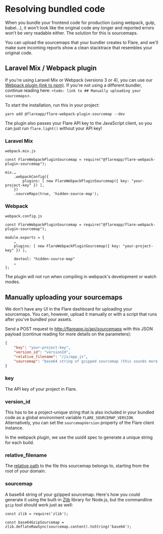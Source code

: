 # Resolving bundled code

When you bundle your frontend code for production (using webpack, gulp, babel…), it won't look like the original code any longer and reported errors won't be very readable either. The solution for this is sourcemaps.

You can upload the sourcemaps that your bundler creates to Flare, and we'll make sure incoming reports show a clean stacktrace that resembles your original code.

## Laravel Mix / Webpack plugin

If you're using Laravel Mix or Webpack (versions 3 or 4), you can use our [Webpack plugin (link to npm)](https://www.npmjs.com/package/@flareapp/flare-webpack-plugin-sourcemap). If you're not using a different bundler, continue reading here: `<todo: link to ## Manually uploading your sourcemaps`>.

To start the installation, run this in your project:

```
yarn add @flareapp/flare-webpack-plugin-sourcemap --dev
```

The plugin also passes your Flare API key to the JavaScript client, so you can just run `flare.light()` without your API key!

### Laravel Mix

`webpack.mix.js`

```JS
const FlareWebpackPluginSourcemap = require("@flareapp/flare-webpack-plugin-sourcemap");

mix.…
    .webpackConfig({
        plugins: [ new FlareWebpackPluginSourcemap({ key: "your-project-key" }) ],
    })
    .sourceMaps(true, 'hidden-source-map');
```

### Webpack

`webpack.config.js`

```JS
const FlareWebpackPluginSourcemap = require("@flareapp/flare-webpack-plugin-sourcemap");

module.exports = {
    …
    plugins: [ new FlareWebpackPluginSourcemap({ key: "your-project-key" }) ],

    devtool: "hidden-source-map"
    …
};
```

The plugin will not run when compiling in webpack's development or watch modes.

## Manually uploading your sourcemaps

We don't have any UI in the Flare dashboard for uploading your sourcemaps. You can, however, upload it manually or with a script that runs after you've bundled your assets.

Send a POST request to http://flareapp.io/api/sourcemaps with this JSON payload (continue reading for more details on the parameters):

```JSON
{
    "key": "your-project-key",
    "version_id": "versionId",
    "relative_filename": "/js/app.js",
    "sourcemap": "base64 string of gzipped sourcemap (this sounds more complicated than it is)",
}
```

### key

The API key of your project in Flare.

### version_id

This has to be a project-unique string that is also included in your bundled code as a global environment variable `FLARE_SOURCEMAP_VERSION`. Alternatively, you can set the `sourcemapVersion` property of the Flare client instance.

In the webpack plugin, we use the uuid4 spec to generate a unique string for each build.

### relative_filename

The [relative path](<https://en.wikipedia.org/wiki/Path_(computing)#Absolute_and_relative_paths>) to the file this sourcemap belongs to, starting from the root of your domain.

### sourcemap

A base64 string of your gzipped sourcemap. Here's how you could generate it using the built-in [Zlib](https://nodejs.org/api/zlib.html) library for Node.js, but the commandline `gzip` tool should work just as well:

```JS
const zlib = require('zlib');

const base64GzipSourcemap = zlib.deflateRawSync(sourcemap.content).toString('base64');
```
